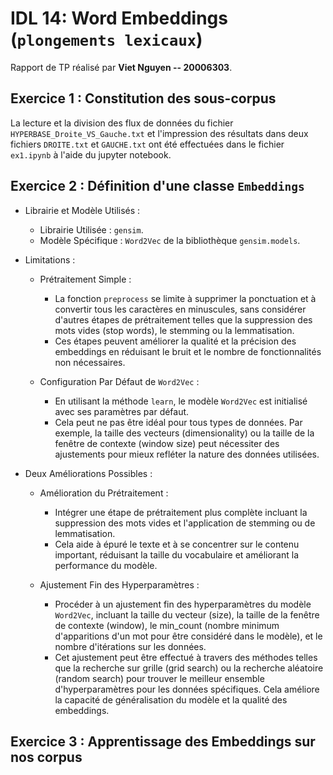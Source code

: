 
# IDL 14: Word Embeddings (`plongements lexicaux`)

Rapport de TP réalisé par __Viet Nguyen -- 20006303__.

## Exercice 1 : Constitution des sous-corpus

La lecture et la division des flux de données du fichier `HYPERBASE_Droite_VS_Gauche.txt` et l'impression des résultats dans deux fichiers `DROITE.txt` et `GAUCHE.txt` ont été effectuées dans le fichier `ex1.ipynb` à l'aide du jupyter notebook.


## Exercice 2 : Définition d'une classe `Embeddings`

 - Librairie et Modèle Utilisés :

	- Librairie Utilisée : `gensim`.
	- Modèle Spécifique : `Word2Vec` de la bibliothèque `gensim.models`.

- Limitations :

	- Prétraitement Simple :
		- La fonction `preprocess` se limite à supprimer la ponctuation et à convertir tous les caractères en minuscules, sans considérer d'autres étapes de prétraitement telles que la suppression des mots vides (stop words), le stemming ou la lemmatisation.
		- Ces étapes peuvent améliorer la qualité et la précision des embeddings en réduisant le bruit et le nombre de fonctionnalités non nécessaires.

	- Configuration Par Défaut de `Word2Vec` :
		- En utilisant la méthode `learn`, le modèle `Word2Vec` est initialisé avec ses paramètres par défaut.
		- Cela peut ne pas être idéal pour tous types de données. Par exemple, la taille des vecteurs (dimensionality) ou la taille de la fenêtre de contexte (window size) peut nécessiter des ajustements pour mieux refléter la nature des données utilisées.

- Deux Améliorations Possibles :

	- Amélioration du Prétraitement :
		- Intégrer une étape de prétraitement plus complète incluant la suppression des mots vides et l'application de stemming ou de lemmatisation.
		- Cela aide à épuré le texte et à se concentrer sur le contenu important, réduisant la taille du vocabulaire et améliorant la performance du modèle.

	- Ajustement Fin des Hyperparamètres :
		- Procéder à un ajustement fin des hyperparamètres du modèle `Word2Vec`, incluant la taille du vecteur (size), la taille de la fenêtre de contexte (window), le min_count (nombre minimum d'apparitions d'un mot pour être considéré dans le modèle), et le nombre d'itérations sur les données.
		- Cet ajustement peut être effectué à travers des méthodes telles que la recherche sur grille (grid search) ou la recherche aléatoire (random search) pour trouver le meilleur ensemble d'hyperparamètres pour les données spécifiques. Cela améliore la capacité de généralisation du modèle et la qualité des embeddings.



## Exercice 3 : Apprentissage des Embeddings sur nos corpus




